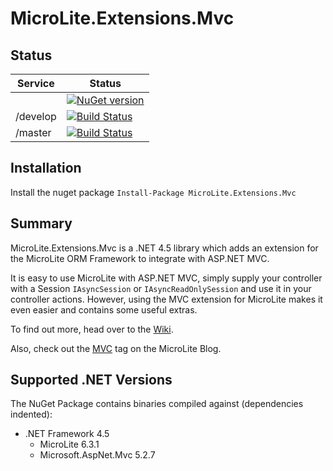 # MicroLite.Extensions.Mvc

## Status

|Service|Status|
|-------|------|
||[![NuGet version](https://badge.fury.io/nu/MicroLite.Extensions.Mvc.svg)](http://badge.fury.io/nu/MicroLite.Extensions.Mvc)|
|/develop|[![Build Status](https://dev.azure.com/trevorpilley/MicroLite-ORM/_apis/build/status/MicroLite-ORM.MicroLite.Extensions.Mvc?branchName=develop)](https://dev.azure.com/trevorpilley/MicroLite-ORM/_build/latest?definitionId=23&branchName=develop)|
|/master|[![Build Status](https://dev.azure.com/trevorpilley/MicroLite-ORM/_apis/build/status/MicroLite-ORM.MicroLite.Extensions.Mvc?branchName=master)](https://dev.azure.com/trevorpilley/MicroLite-ORM/_build/latest?definitionId=23&branchName=master)|

## Installation

Install the nuget package `Install-Package MicroLite.Extensions.Mvc`

## Summary

MicroLite.Extensions.Mvc is a .NET 4.5 library which adds an extension for the MicroLite ORM Framework to integrate with ASP.NET MVC.

It is easy to use MicroLite with ASP.NET MVC, simply supply your controller with a Session `IAsyncSession` or `IAsyncReadOnlySession` and use it in your controller actions. However, using the MVC extension for MicroLite makes it even easier and contains some useful extras.

To find out more, head over to the [Wiki](https://github.com/MicroLite-ORM/MicroLite.Extensions.Mvc/wiki).

Also, check out the [MVC](http://microliteorm.wordpress.com/tag/mvc/) tag on the MicroLite Blog.

## Supported .NET Versions

The NuGet Package contains binaries compiled against (dependencies indented):

* .NET Framework 4.5
  * MicroLite 6.3.1
  * Microsoft.AspNet.Mvc 5.2.7
